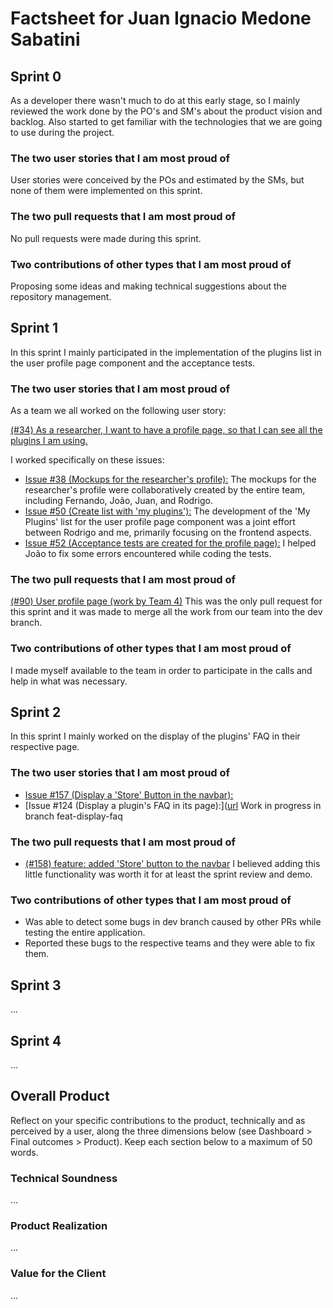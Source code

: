 # Factsheet for Juan Ignacio Medone Sabatini


## Sprint 0

As a developer there wasn't much to do at this early stage, so I mainly reviewed the work done by the PO's and SM's about the product vision and backlog. Also started to get familiar with the technologies that we are going to use during the project.

### The two user stories that I am most proud of

User stories were conceived by the POs and estimated by the SMs, but none of them were implemented on this sprint.

### The two pull requests that I am most proud of

No pull requests were made during this sprint.

### Two contributions of other types that I am most proud of

Proposing some ideas and making technical suggestions about the repository management.


## Sprint 1

In this sprint I mainly participated in the implementation of the plugins list in the user profile page component and the acceptance tests.

### The two user stories that I am most proud of

As a team we all worked on the following user story:

[(#34) As a researcher, I want to have a profile page, so that I can see all the plugins I am using.]([url](https://github.com/FEUP-MEIC-DS-2023-1MEIC08/VAXPRED/issues/34))

I worked specifically on these issues:

- [Issue #38 (Mockups for the researcher's profile):]([url](https://github.com/FEUP-MEIC-DS-2023-1MEIC08/VAXPRED/issues/38)) The mockups for the researcher's profile were collaboratively created by the entire team, including Fernando, João, Juan, and Rodrigo.
- [Issue #50 (Create list with 'my plugins'):]([url](https://github.com/FEUP-MEIC-DS-2023-1MEIC08/VAXPRED/issues/50)) The development of the 'My Plugins' list for the user profile page component was a joint effort between Rodrigo and me, primarily focusing on the frontend aspects.
- [Issue #52 (Acceptance tests are created for the profile page):]([url](https://github.com/FEUP-MEIC-DS-2023-1MEIC08/VAXPRED/issues/52)) I helped João to fix some errors encountered while coding the tests.

### The two pull requests that I am most proud of

[(#90) User profile page (work by Team 4)]([url](https://github.com/FEUP-MEIC-DS-2023-1MEIC08/VAXPRED/pull/90))
This was the only pull request for this sprint and it was made to merge all the work from our team into the dev branch.

### Two contributions of other types that I am most proud of

I made myself available to the team in order to participate in the calls and help in what was necessary.


## Sprint 2

In this sprint I mainly worked on the display of the plugins' FAQ in their respective page.

### The two user stories that I am most proud of
- [Issue #157 (Display a 'Store' Button in the navbar):]([url](https://github.com/FEUP-MEIC-DS-2023-1MEIC08/VAXPRED/issues/157))
- [Issue #124 (Display a plugin's FAQ in its page):]([url](https://github.com/FEUP-MEIC-DS-2023-1MEIC08/VAXPRED/issues/124) Work in progress in branch feat-display-faq

### The two pull requests that I am most proud of
- [(#158) feature: added 'Store' button to the navbar]([url](https://github.com/FEUP-MEIC-DS-2023-1MEIC08/VAXPRED/pull/158)) I believed adding this little functionality was worth it for at least the sprint review and demo.

### Two contributions of other types that I am most proud of
- Was able to detect some bugs in dev branch caused by other PRs while testing the entire application.
- Reported these bugs to the respective teams and they were able to fix them.

## Sprint 3

...

## Sprint 4

...

## Overall Product

Reflect on your specific contributions to the product, technically and as perceived by a user, along the three dimensions below (see Dashboard > Final outcomes > Product). Keep each section below to a maximum of 50 words.

### Technical Soundness

...

### Product Realization

...

### Value for the Client

...
